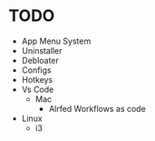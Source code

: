 # TODO

- App Menu System
- Uninstaller
- Debloater
- Configs
- Hotkeys
- Vs Code
  - Mac
    - Alrfed Workflows as code
- Linux
  - i3
